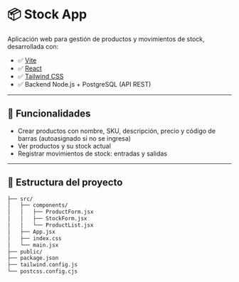 # 📦 Stock App

Aplicación web para gestión de productos y movimientos de stock, desarrollada con:

- ✅ [Vite](https://vitejs.dev/)
- ✅ [React](https://react.dev/)
- ✅ [Tailwind CSS](https://tailwindcss.com/)
- ✅ Backend Node.js + PostgreSQL (API REST)

---

## 🚀 Funcionalidades

- Crear productos con nombre, SKU, descripción, precio y código de barras (autoasignado si no se ingresa)
- Ver productos y su stock actual
- Registrar movimientos de stock: entradas y salidas

---

## 📂 Estructura del proyecto

```bash
├── src/
│   ├── components/
│   │   ├── ProductForm.jsx
│   │   ├── StockForm.jsx
│   │   └── ProductList.jsx
│   ├── App.jsx
│   ├── index.css
│   └── main.jsx
├── public/
├── package.json
├── tailwind.config.js
└── postcss.config.cjs

